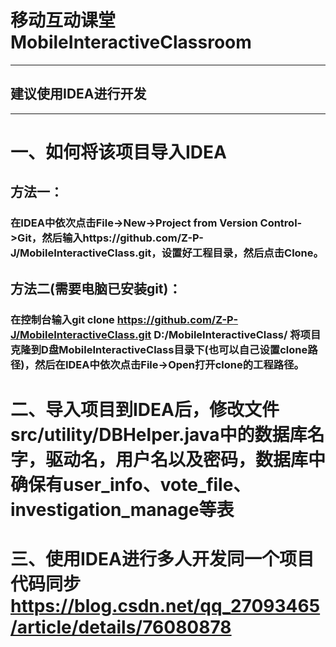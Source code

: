 # 移动互动课堂MobileInteractiveClassroom

----------------------------------
## 建议使用IDEA进行开发
----------------------------------

# 一、如何将该项目导入IDEA
## 方法一：
### 在IDEA中依次点击File->New->Project from Version Control->Git，然后输入https://github.com/Z-P-J/MobileInteractiveClass.git，设置好工程目录，然后点击Clone。

## 方法二(需要电脑已安装git)：
### 在控制台输入git clone https://github.com/Z-P-J/MobileInteractiveClass.git D:/MobileInteractiveClass/ 将项目克隆到D盘MobileInteractiveClass目录下(也可以自己设置clone路径)，然后在IDEA中依次点击File->Open打开clone的工程路径。

# 二、导入项目到IDEA后，修改文件src/utility/DBHelper.java中的数据库名字，驱动名，用户名以及密码，数据库中确保有user_info、vote_file、investigation_manage等表

# 三、使用IDEA进行多人开发同一个项目代码同步 https://blog.csdn.net/qq_27093465/article/details/76080878